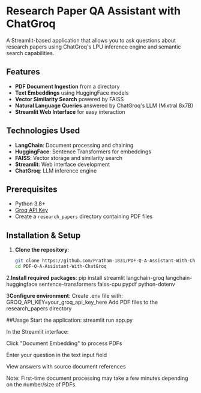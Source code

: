 # Research Paper QA Assistant with ChatGroq

A Streamlit-based application that allows you to ask questions about research papers using ChatGroq's LPU inference engine and semantic search capabilities.


## Features

- **PDF Document Ingestion** from a directory
- **Text Embeddings** using HuggingFace models
- **Vector Similarity Search** powered by FAISS
- **Natural Language Queries** answered by ChatGroq's LLM (Mixtral 8x7B)
- **Streamlit Web Interface** for easy interaction

## Technologies Used

- **LangChain**: Document processing and chaining
- **HuggingFace**: Sentence Transformers for embeddings
- **FAISS**: Vector storage and similarity search
- **Streamlit**: Web interface development
- **ChatGroq**: LLM inference engine

## Prerequisites

- Python 3.8+
- [Groq API Key](https://console.groq.com/keys)
- Create a `research_papers` directory containing PDF files

## Installation & Setup

1. **Clone the repository**:
   ```bash
   git clone https://github.com/Pratham-1831/PDF-Q-A-Assistant-With-ChatGroq.git
   cd PDF-Q-A-Assistant-With-ChatGroq
2.**Install required packages**:
    pip install streamlit langchain-groq langchain-huggingface sentence-transformers faiss-cpu pypdf python-dotenv

3**Configure environment**:
    Create .env file with:
    GROQ_API_KEY=your_groq_api_key_here
    Add PDF files to the research_papers directory

##Usage
 Start the application:
      streamlit run app.py

In the Streamlit interface:

Click "Document Embedding" to process PDFs

Enter your question in the text input field

View answers with source document references

Note: First-time document processing may take a few minutes depending on the number/size of PDFs.

